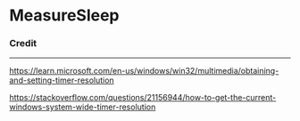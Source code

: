 # MeasureSleep

### Credit

--- 

https://learn.microsoft.com/en-us/windows/win32/multimedia/obtaining-and-setting-timer-resolution

https://stackoverflow.com/questions/21156944/how-to-get-the-current-windows-system-wide-timer-resolution
